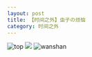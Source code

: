 ```yaml
---
layout: post
title: 【时间之外】虫子の烦恼
category: 时间之外
---
```

![top](http://rbwl8nwm4.hd-bkt.clouddn.com/img/top-220325-2.png)
![](http://ran7ztk3m.hd-bkt.clouddn.com/img/worry-220512-1.jpeg)
![wanshan](http://rbwl8nwm4.hd-bkt.clouddn.com/img/wanshan.png)
  




